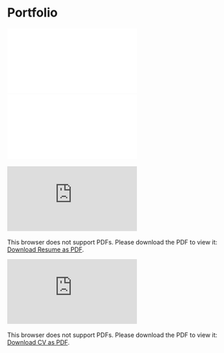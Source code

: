# Portfolio
![Towfiqul Islam CV](resume/Towfiqul_Islam.pdf)
![Towfiqul Islam Resume](resume/Profile.pdf)

<object data="https://github.com/laziestcoder/portfolio/blob/master/Profile.pdf" type="application/pdf" width="700px" height="700px">
    <embed src="https://github.com/laziestcoder/portfolio/blob/master/Profile.pdf">
        <p>This browser does not support PDFs. Please download the PDF to view it: <a href="https://github.com/laziestcoder/portfolio/blob/master/Profile.pdf">Download Resume as PDF</a>.</p>
    </embed>
</object>

<object data="https://github.com/laziestcoder/portfolio/blob/master/Towfiqul_Islam.pdf" type="application/pdf" width="700px" height="700px">
    <embed src="https://github.com/laziestcoder/portfolio/blob/master/Towfiqul_Islam.pdf">
        <p>This browser does not support PDFs. Please download the PDF to view it: <a href="https://github.com/laziestcoder/portfolio/blob/master/Towfiqul_Islam.pdf">Download CV as PDF</a>.</p>
    </embed>
</object>